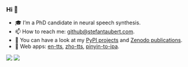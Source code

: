 ### Hi 👋

- 🎓 I’m a PhD candidate in neural speech synthesis.
- 📫 How to reach me: github@stefantaubert.com.
- 🐍 You can have a look at my [PyPI projects](https://pypi.org/user/stefantaubert/) and [Zenodo publications](https://zenodo.org/search?q=metadata.creators.person_or_org.name%3A%22Taubert%2C%20Stefan%22&l=list&p=1&s=20&sort=mostviewed).
- 💬 Web apps: [en-tts](https://huggingface.co/spaces/stefantaubert/en-tts), [zho-tts](https://huggingface.co/spaces/stefantaubert/zho-tts), [pinyin-to-ipa](https://huggingface.co/spaces/stefantaubert/pinyin-to-ipa).

![](https://github-readme-stats.vercel.app/api?username=stefantaubert&count_private=true&show_icons=true&hide_title=true&hide_border=true&theme=transparent)
![](https://github-readme-stats.vercel.app/api/top-langs/?username=stefantaubert&layout=compact&hide_title=true&hide_border=true&theme=transparent)
